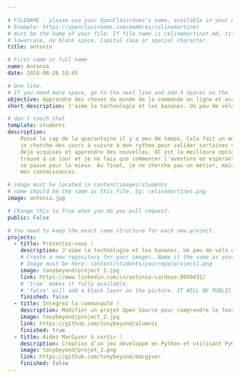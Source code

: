 ```yaml
---

# FILENAME : please use your OpenClassrooms's name, available in your url.
# Example: https://openclassrooms.com/membres/celinemartinet
# must be the name of your file. If file name is celinemartinet.md, title is celinemartinet.
# lowercase, no blank space, Capital case or special character.
title: antonio

# First name or full name
name: Antonio
date: 2018-08-26 18:45

# One line.
# If you need more space, go to the next line and add 4 spaces on the left, as in 'description'.
objective: Apprendre des choses du monde de la commande en ligne et accessoirement de la programmation Python.
short_description: J'aime la technologie et les bananes. Un peu de vélo et quelques lectures me rendent la vie heureuse. Simply things, better things.

# don't touch that
template: students
description:
    Passé le cap de la quarantaine il y a peu de temps. Cela fait un moment que
    je cherche des cours à suivre à mon rythme pour valider certaines connaissances
    déjà acquises et apprendre des nouvelles. OC est la meilleure option que j'ai
    trouvé à ce jour et je ne fais que commencer l'aventure en espérant que tout
    se passe pour le mieux. Au final, je ne cherche pas un métier, mais à complèter
    mes connaissances.

# image must be located in content/images/students
# name should be the same as this file. Eg: celinemartinet.png
image: antonio.jpg

# Change this to True when you do you pull request.
public: False

# You need to keep the exact same structure for each new project.
projects:
  - title: Présentez-vous !
    description: J'aime la technologie et les bananes. Un peu de vélo et quelques lectures.
    # Create a new repository for your images. Name it the same as your nickname and profile picture.
    # Image must be here: content/students/yourrepo/project1.png
    image: tonybeyond/project_1.jpg
    link: https://www.linkedin.com/in/antonio-cardoso-9950431/
    # 'true' makes it fully available.
    # 'false' will add a black layer on the picture. IT WILL BE PUBLIC!
    finished: false
  - title: Intégrez la communauté !
    description: Modifier un projet Open Source pour comprendre le fonctionnement de Git, de Github et des pull requests. 
    image: tonybeyond/project_2.jpg
    link: https://github.com/tonybeyond/alumnis
    finished: true
  - title: Aidez MacGyver à sortir !
    description: Création d’un jeu développé en Python et utilisant PyGame.
    image: tonybeyond/projet_3.png
    link: https://github.com/tonybeyond/macgyver
    finished: false
---
```

